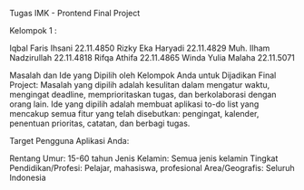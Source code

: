 Tugas IMK - Prontend Final Project

Kelompok 1 :

Iqbal Faris Ihsani	22.11.4850
Rizky Eka Haryadi	22.11.4829
Muh. Ilham Nadzirullah 	22.11.4818
Rifqa Athifa	22.11.4865
Winda Yulia Malaha	22.11.5071

Masalah dan Ide yang Dipilih oleh Kelompok Anda untuk Dijadikan Final Project: Masalah yang dipilih adalah kesulitan dalam mengatur waktu, mengingat deadline, memprioritaskan tugas, dan berkolaborasi dengan orang lain. Ide yang dipilih adalah membuat aplikasi to-do list yang mencakup semua fitur yang telah disebutkan: pengingat, kalender, penentuan prioritas, catatan, dan berbagi tugas.

Target Pengguna Aplikasi Anda:

Rentang Umur: 15-60 tahun
Jenis Kelamin: Semua jenis kelamin
Tingkat Pendidikan/Profesi: Pelajar, mahasiswa, profesional
Area/Geografis: Seluruh Indonesia
